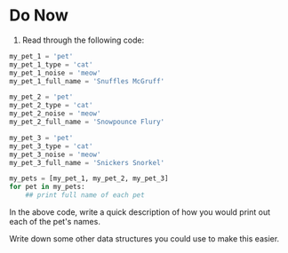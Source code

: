 # Do Now 

1. Read through the following code: 

```python
my_pet_1 = 'pet'
my_pet_1_type = 'cat'
my_pet_1_noise = 'meow'
my_pet_1_full_name = 'Snuffles McGruff'

my_pet_2 = 'pet'
my_pet_2_type = 'cat'
my_pet_2_noise = 'meow'
my_pet_2_full_name = 'Snowpounce Flury'

my_pet_3 = 'pet'
my_pet_3_type = 'cat'
my_pet_3_noise = 'meow'
my_pet_3_full_name = 'Snickers Snorkel'

my_pets = [my_pet_1, my_pet_2, my_pet_3]
for pet in my_pets: 
	## print full name of each pet 

```

In the above code, write a quick description of how you would print out each of the pet's names. 

Write down some other data structures you could use to make this easier. 


